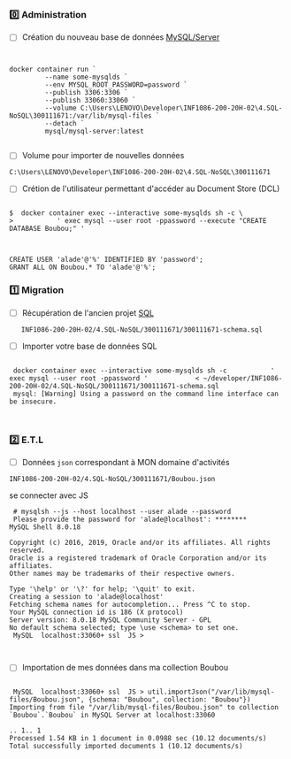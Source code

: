 



### :zero: Administration 



- [ ] Création du nouveau base de données [MySQL/Server](../3.ETL/.docs/MySQLDS.md)






```


docker container run `
         --name some-mysqlds `
         --env MYSQL_ROOT_PASSWORD=password `
         --publish 3306:3306 `
         --publish 33060:33060 `
         --volume C:\Users\LENOVO\Developer\INF1086-200-20H-02\4.SQL-NoSQL\300111671:/var/lib/mysql-files `
         --detach `
         mysql/mysql-server:latest


```

 - [ ] Volume pour importer de nouvelles données
 
 ``` 
 C:\Users\LENOVO\Developer\INF1086-200-20H-02\4.SQL-NoSQL\300111671
 
```


- [ ] Crétion de l'utilisateur permettant d'accéder au Document Store (DCL)


```

$  docker container exec --interactive some-mysqlds sh -c \
>           ' exec mysql --user root -ppassword --execute "CREATE DATABASE Boubou;" '



CREATE USER 'alade'@'%' IDENTIFIED BY 'password';
GRANT ALL ON Boubou.* TO 'alade'@'%';

```

### :one: Migration

- [ ] Récupération de l'ancien  projet [SQL](https://github.com/CollegeBoreal/INF1006-202-19A-01/tree/master/4.DML)

```
   INF1086-200-20H-02/4.SQL-NoSQL/300111671/300111671-schema.sql

```

- [ ] Importer votre base de données SQL


```

 docker container exec --interactive some-mysqlds sh -c           ' exec mysql --user root -ppassword '            < ~/developer/INF1086-200-20H-02/4.SQL-NoSQL/300111671/300111671-schema.sql
 mysql: [Warning] Using a password on the command line interface can be insecure.
 
 
```


### :two: E.T.L

- [ ]  Données `json` correspondant à MON domaine d'activités

```
INF1086-200-20H-02/4.SQL-NoSQL/300111671/Boubou.json
```

se connecter avec JS 

```
 # mysqlsh --js --host localhost --user alade --password
 Please provide the password for 'alade@localhost': ********
MySQL Shell 8.0.18

Copyright (c) 2016, 2019, Oracle and/or its affiliates. All rights reserved.
Oracle is a registered trademark of Oracle Corporation and/or its affiliates.
Other names may be trademarks of their respective owners.

Type '\help' or '\?' for help; '\quit' to exit.
Creating a session to 'alade@localhost'
Fetching schema names for autocompletion... Press ^C to stop.
Your MySQL connection id is 186 (X protocol)
Server version: 8.0.18 MySQL Community Server - GPL
No default schema selected; type \use <schema> to set one.
 MySQL  localhost:33060+ ssl  JS >

 
 ```





- [ ] Importation de mes données dans ma collection Boubou

```

 MySQL  localhost:33060+ ssl  JS > util.importJson("/var/lib/mysql-files/Boubou.json", {schema: "Boubou", collection: "Boubou"})
Importing from file "/var/lib/mysql-files/Boubou.json" to collection `Boubou`.`Boubou` in MySQL Server at localhost:33060

.. 1.. 1
Processed 1.54 KB in 1 document in 0.0988 sec (10.12 documents/s)
Total successfully imported documents 1 (10.12 documents/s)


```

